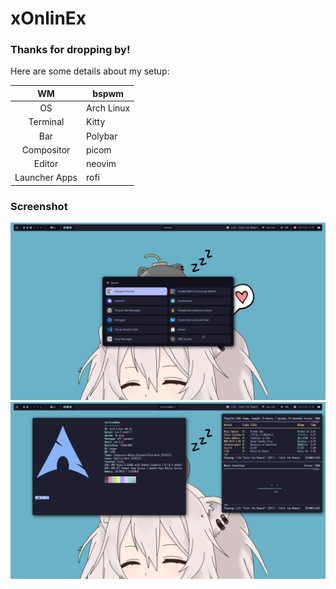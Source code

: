 # xOnlinEx
### Thanks for dropping by!
Here are some details about my setup:

|       WM      | bspwm      |
|:-------------:|------------|
|       OS      | Arch Linux |
|    Terminal   |    Kitty   |
|      Bar      |   Polybar  |
|   Compositor  |    picom   |
|     Editor    |   neovim   |
| Launcher Apps |    rofi    |

### Screenshot
![Image text](https://github.com/xOnlinEx/bspwm/blob/main/.screenshots/1.png)
![Image text](https://github.com/xOnlinEx/bspwm/blob/main/.screenshots/2.png)
